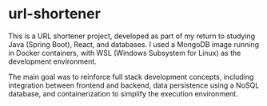 # url-shortener

This is a URL shortener project, developed as part of my return to studying Java (Spring Boot), React, and databases. I used a MongoDB image running in Docker containers, with WSL (Windows Subsystem for Linux) as the development environment.

The main goal was to reinforce full stack development concepts, including integration between frontend and backend, data persistence using a NoSQL database, and containerization to simplify the execution environment.
